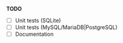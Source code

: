 **TODO**

* [ ] Unit tests (SQLite)
* [ ] Unit tests (MySQL/MariaDB|PostgreSQL)
* [ ] Documentation
